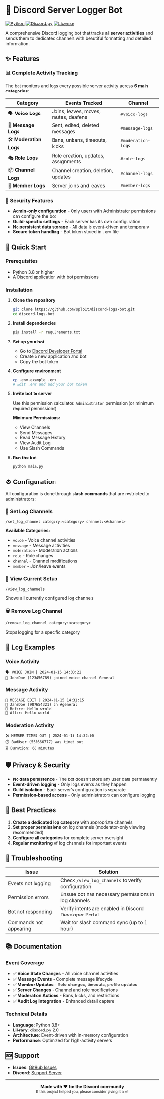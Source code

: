 # 🤖 Discord Server Logger Bot

[![Python](https://img.shields.io/badge/python-3.8+-blue.svg)](https://www.python.org/downloads/)
[![Discord.py](https://img.shields.io/badge/discord.py-2.0+-blue.svg)](https://discordpy.readthedocs.io/en/stable/)
[![License](https://img.shields.io/badge/license-MIT-green.svg)](LICENSE)

A comprehensive Discord logging bot that tracks **all server activities** and sends them to dedicated channels with beautiful formatting and detailed information.

## ✨ Features

### 📊 Complete Activity Tracking
The bot monitors and logs every possible server activity across **6 main categories**:

| Category | Events Tracked | Channel |
|----------|----------------|---------|
| 🗣️ **Voice Logs** | Joins, leaves, moves, mutes, deafens | `#voice-logs` |
| 💬 **Message Logs** | Sent, edited, deleted messages | `#message-logs` |
| 🛠️ **Moderation Logs** | Bans, unbans, timeouts, kicks | `#moderation-logs` |
| 🎭 **Role Logs** | Role creation, updates, assignments | `#role-logs` |
| 📦 **Channel Logs** | Channel creation, deletion, updates | `#channel-logs` |
| 🚪 **Member Logs** | Server joins and leaves | `#member-logs` |

### 🔐 Security Features
- **Admin-only configuration** - Only users with Administrator permissions can configure the bot
- **Guild-specific settings** - Each server has its own configuration
- **No persistent data storage** - All data is event-driven and temporary
- **Secure token handling** - Bot token stored in `.env` file

## 🚀 Quick Start

### Prerequisites
- Python 3.8 or higher
- A Discord application with bot permissions

### Installation

1. **Clone the repository**
   ```bash
   git clone https://github.com/splo1t/discord-logs-bot.git
   cd discord-logs-bot
   ```

2. **Install dependencies**
   ```bash
   pip install -r requirements.txt
   ```

3. **Set up your bot**
   - Go to [Discord Developer Portal](https://discord.com/developers/applications)
   - Create a new application and bot
   - Copy the bot token

4. **Configure environment**
   ```bash
   cp .env.example .env
   # Edit .env and add your bot token
   ```

5. **Invite bot to server**
   
   Use this permission calculator: `Administrator` permission (or minimum required permissions)
   
   **Minimum Permissions:**
   - View Channels
   - Send Messages
   - Read Message History
   - View Audit Log
   - Use Slash Commands

6. **Run the bot**
   ```bash
   python main.py
   ```

## ⚙️ Configuration

All configuration is done through **slash commands** that are restricted to administrators:

### 📍 Set Log Channels
```
/set_log_channel category:<category> channel:<#channel>
```

**Available Categories:**
- `voice` - Voice channel activities
- `message` - Message activities  
- `moderation` - Moderation actions
- `role` - Role changes
- `channel` - Channel modifications
- `member` - Join/leave events

### 👀 View Current Setup
```
/view_log_channels
```
Shows all currently configured log channels

### 🗑️ Remove Log Channel
```
/remove_log_channel category:<category>
```
Stops logging for a specific category

## 📝 Log Examples

### Voice Activity
```
🗣️ VOICE JOIN | 2024-01-15 14:30:22
👤 JohnDoe (123456789) joined voice channel General
```

### Message Activity
```
💬 MESSAGE EDIT | 2024-01-15 14:31:15
👤 JaneDoe (987654321) in #general
📝 Before: Hello wrold
📝 After: Hello world
```

### Moderation Activity
```
🛠️ MEMBER TIMED OUT | 2024-01-15 14:32:00
⏱️ BadUser (555666777) was timed out
⌛ Duration: 60 minutes
```

## 🛡️ Privacy & Security

- **No data persistence** - The bot doesn't store any user data permanently
- **Event-driven logging** - Only logs events as they happen
- **Guild isolation** - Each server's configuration is separate
- **Permission-based access** - Only administrators can configure logging

## 🎯 Best Practices

1. **Create a dedicated log category** with appropriate channels
2. **Set proper permissions** on log channels (moderator-only viewing recommended)
3. **Configure all categories** for complete server oversight
4. **Regular monitoring** of log channels for important events

## 🔧 Troubleshooting

| Issue | Solution |
|-------|----------|
| Events not logging | Check `/view_log_channels` to verify configuration |
| Permission errors | Ensure bot has necessary permissions in log channels |
| Bot not responding | Verify intents are enabled in Discord Developer Portal |
| Commands not appearing | Wait for slash command sync (up to 1 hour) |

## 📚 Documentation

### Event Coverage
- ✅ **Voice State Changes** - All voice channel activities
- ✅ **Message Events** - Complete message lifecycle
- ✅ **Member Updates** - Role changes, timeouts, profile updates
- ✅ **Server Changes** - Channel and role modifications
- ✅ **Moderation Actions** - Bans, kicks, and restrictions
- ✅ **Audit Log Integration** - Enhanced detail capture

### Technical Details
- **Language**: Python 3.8+
- **Library**: discord.py 2.0+
- **Architecture**: Event-driven with in-memory configuration
- **Performance**: Optimized for high-activity servers

## 🆘 Support

- **Issues**: [GitHub Issues](https://github.com/splo1t/discord-logs-bot/issues)
- **Discord**: [Support Server](https://discord.gg/ngx6wQAPk2)

---

<div align="center">
<strong>Made with ❤️ for the Discord community</strong>
<br>
<sub>If this project helped you, please consider giving it a ⭐!</sub>
</div>
